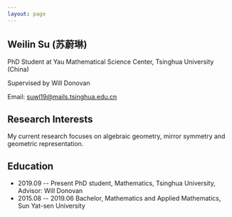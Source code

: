 ```yaml
---
layout: page
---
```


## Weilin Su (苏蔚琳)

 PhD Student at Yau Mathematical Science Center, Tsinghua University (China)
 
 Supervised by Will Donovan
 
 Email: suwl19@mails.tsinghua.edu.cn



## Research Interests

My current research focuses on algebraic geometry, mirror symmetry and geometric representation.


## Education

- 2019.09 -- Present  PhD student, Mathematics, Tsinghua University, Advisor: Will Donovan
- 2015.08 -- 2019.06  Bachelor, Mathematics and Applied Mathematics, Sun Yat-sen University
